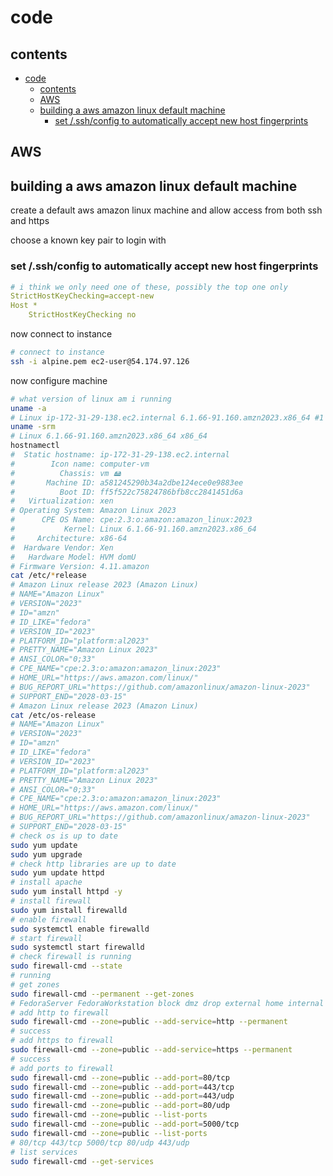 # code

## contents

- [code](#code)
  - [contents](#contents)
  - [AWS](#aws)
  - [building a aws amazon linux default machine](#building-a-aws-amazon-linux-default-machine)
    - [set /.ssh/config to automatically accept new host fingerprints](#set-sshconfig-to-automatically-accept-new-host-fingerprints)


## AWS

## building a aws amazon linux default machine

create a default aws amazon linux machine and allow access from both ssh and https

choose a known key pair to login with 

### set /.ssh/config to automatically accept new host fingerprints

```yaml
# i think we only need one of these, possibly the top one only 
StrictHostKeyChecking=accept-new
Host *
    StrictHostKeyChecking no
```

now connect to instance

```bash
# connect to instance
ssh -i alpine.pem ec2-user@54.174.97.126
```

now configure machine

```bash
# what version of linux am i running
uname -a
# Linux ip-172-31-29-138.ec2.internal 6.1.66-91.160.amzn2023.x86_64 #1 SMP PREEMPT_DYNAMIC Wed Dec 13 04:50:24 UTC 2023 x86_64 x86_64 x86_64 GNU/Linux
uname -srm
# Linux 6.1.66-91.160.amzn2023.x86_64 x86_64
hostnamectl
#  Static hostname: ip-172-31-29-138.ec2.internal
#        Icon name: computer-vm
#          Chassis: vm 🖴
#       Machine ID: a581245290b34a2dbe124ece0e9883ee
#          Boot ID: ff5f522c75824786bfb8cc2841451d6a
#   Virtualization: xen
# Operating System: Amazon Linux 2023
#      CPE OS Name: cpe:2.3:o:amazon:amazon_linux:2023
#           Kernel: Linux 6.1.66-91.160.amzn2023.x86_64
#     Architecture: x86-64
#  Hardware Vendor: Xen
#   Hardware Model: HVM domU
# Firmware Version: 4.11.amazon
cat /etc/*release
# Amazon Linux release 2023 (Amazon Linux)
# NAME="Amazon Linux"
# VERSION="2023"
# ID="amzn"
# ID_LIKE="fedora"
# VERSION_ID="2023"
# PLATFORM_ID="platform:al2023"
# PRETTY_NAME="Amazon Linux 2023"
# ANSI_COLOR="0;33"
# CPE_NAME="cpe:2.3:o:amazon:amazon_linux:2023"
# HOME_URL="https://aws.amazon.com/linux/"
# BUG_REPORT_URL="https://github.com/amazonlinux/amazon-linux-2023"
# SUPPORT_END="2028-03-15"
# Amazon Linux release 2023 (Amazon Linux)
cat /etc/os-release
# NAME="Amazon Linux"
# VERSION="2023"
# ID="amzn"
# ID_LIKE="fedora"
# VERSION_ID="2023"
# PLATFORM_ID="platform:al2023"
# PRETTY_NAME="Amazon Linux 2023"
# ANSI_COLOR="0;33"
# CPE_NAME="cpe:2.3:o:amazon:amazon_linux:2023"
# HOME_URL="https://aws.amazon.com/linux/"
# BUG_REPORT_URL="https://github.com/amazonlinux/amazon-linux-2023"
# SUPPORT_END="2028-03-15"
# check os is up to date
sudo yum update
sudo yum upgrade
# check http libraries are up to date
sudo yum update httpd
# install apache
sudo yum install httpd -y
# install firewall
sudo yum install firewalld
# enable firewall
sudo systemctl enable firewalld
# start firewall
sudo systemctl start firewalld
# check firewall is running
sudo firewall-cmd --state
# running
# get zones
sudo firewall-cmd --permanent --get-zones
# FedoraServer FedoraWorkstation block dmz drop external home internal public trusted work
# add http to firewall
sudo firewall-cmd --zone=public --add-service=http --permanent
# success
# add https to firewall
sudo firewall-cmd --zone=public --add-service=https --permanent
# success
# add ports to firewall
sudo firewall-cmd --zone=public --add-port=80/tcp
sudo firewall-cmd --zone=public --add-port=443/tcp
sudo firewall-cmd --zone=public --add-port=443/udp
sudo firewall-cmd --zone=public --add-port=80/udp
sudo firewall-cmd --zone=public --list-ports
sudo firewall-cmd --zone=public --add-port=5000/tcp
sudo firewall-cmd --zone=public --list-ports
# 80/tcp 443/tcp 5000/tcp 80/udp 443/udp
# list services
sudo firewall-cmd --get-services
```
